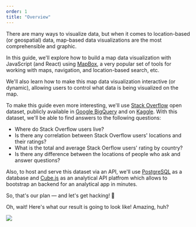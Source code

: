 ```yaml
---
order: 1
title: "Overview"
---
```


There are many ways to visualize data, but when it comes to location-based (or geospatial) data, map-based data visualizations are the most comprehensible and graphic.

In this guide, we'll explore how to build a map data visualization with JavaScript (and React) using [MapBox](https://www.mapbox.com), a very popular set of tools for working with maps, navigation, and location-based search, etc.

We'll also learn how to make this map data visualization interactive (or dynamic), allowing users to control what data is being visualized on the map.

To make this guide even more interesting, we'll use [Stack Overflow](https://stackoverflow.com/questions) open dataset, publicly available in [Google BigQuery](https://console.cloud.google.com/marketplace/product/stack-exchange/stack-overflow) and on [Kaggle](https://www.kaggle.com/stackoverflow/stackoverflow). With this dataset, we'll be able to find answers to the following questions:

- Where do Stack Overflow users live?
- Is there any correlation between Stack Overflow users' locations and their ratings?
- What is the total and average Stack Oerflow users' rating by country?
- Is there any difference between the locations of people who ask and answer questions?

Also, to host and serve this dataset via an API, we'll use [PostgreSQL](https://www.postgresql.org) as a database and [Cube.js](https://cube.dev) as an analytical API platfrom which allows to bootstrap an backend for an analytical app in minutes.

So, that's our plan — and let's get hacking! 🤘

Oh, wait! Here's what our result is going to look like! Amazing, huh?

![](/images/demo.gif)